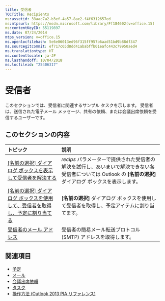 ```yaml
---
title: 受信者
TOCTitle: Recipients
ms:assetid: 38aac7a2-b3ef-4a57-8ae2-f4f6312657ed
ms:mtpsurl: https://msdn.microsoft.com/library/Ff184602(v=office.15)
ms:contentKeyID: 55119897
ms.date: 07/24/2014
mtps_version: v=office.15
ms.openlocfilehash: 5e6e06013ed96f315ff957b6aad51bd9b88df347
ms.sourcegitcommit: ef717c65d8dd41ababffb01eafc443c79950aed4
ms.translationtype: HT
ms.contentlocale: ja-JP
ms.lasthandoff: 10/04/2018
ms.locfileid: "25406317"
---
```

# <a name="recipients"></a>受信者

このセクションでは、受信者に関連するサンプル タスクを示します。 受信者は、送信された電子メール メッセージ、共有の依頼、または会議出席依頼を受信するユーザーです。

## <a name="in-this-section"></a>このセクションの内容

|トピック|説明|
|:----|:----------|
|[[名前の選択] ダイアログ ボックスを表示して受信者を解決する](how-to-display-the-select-names-dialog-box-to-resolve-recipients.md)  |*recips* パラメーターで提供された受信者の解決を試行し、あいまいで解決できない各受信者については Outlook の **[名前の選択]** ダイアログ ボックスを表示します。|
|[[名前の選択] ダイアログ ボックスを使用して、受信者を取得し、予定に割り当てる](how-to-use-the-select-names-dialog-box-to-obtain-and-assign-recipients-to-an-appointment.md)  |**[名前の選択]** ダイアログ ボックスを使用して受信者を取得し、予定アイテムに割り当てます。|
|[受信者のメール アドレス](how-to-get-the-e-mail-address-of-a-recipient.md)  |受信者の簡易メール転送プロトコル (SMTP) アドレスを取得します。|

## <a name="see-also"></a>関連項目

- [予定](appointments.md)
- [メール](mail.md)
- [会議出席依頼](meeting-requests.md)
- [タスク](tasks.md)
- [操作方法 (Outlook 2013 PIA リファレンス)](how-do-i-outlook-2013-pia-reference.md)

